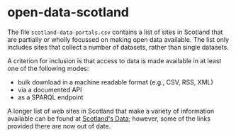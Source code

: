 open-data-scotland
==================

The file `scotland-data-portals.csv` contains a list of sites in Scotland
that are partially or wholly focussed on making open data
available. The list only includes sites that collect a number of
datasets, rather than single datasets.

A criterion for inclusion is that access to data is made available in at least
one of the following modes:

* bulk download in a machine readable format (e.g., CSV, RSS, XML)
* via a documented API
* as a SPARQL endpoint

A longer list of web sites in Scotland that make a variety of
information available can be found at
[Scotland's Data](https://sites.google.com/site/scotlandsdata/dataandvocabularies);
however, some of the links provided there are now out of date.


